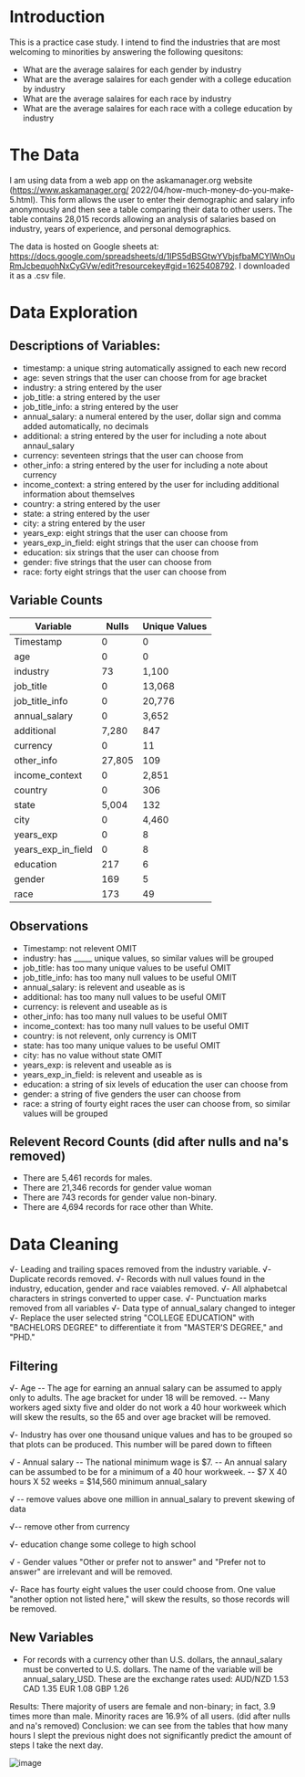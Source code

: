 # Introduction
This is a practice case study. I intend to find the industries that are most welcoming to minorities by answering the following quesitons:
- What are the average salaires for each gender by industry
- What are the average salaires for each gender with a college education by industry 
- What are the average salaires for each race by industry
- What are the average salaires for each race with a college education by industry 


# The Data
I am using data from a web app on the askamanager.org website (https://www.askamanager.org/ 2022/04/how-much-money-do-you-make-5.html). This form allows the user to enter their demographic and salary info anonymously and then see a table comparing their data to other users. The table contains 28,015 records allowing an analysis of salaries based on industry, years of experience, and personal demographics.

The data is hosted on Google sheets at: https://docs.google.com/spreadsheets/d/1IPS5dBSGtwYVbjsfbaMCYIWnOuRmJcbequohNxCyGVw/edit?resourcekey#gid=1625408792. I downloaded it as a .csv file.


# Data Exploration
## Descriptions of Variables:
- timestamp: a unique string automatically assigned to each new record
- age: seven strings that the user can choose from for age bracket
- industry: a string entered by the user
- job_title: a string entered by the user
- job_title_info: a string entered by the user
- annual_salary: a numeral entered by the user, dollar sign and comma added automatically, no decimals
- additional: a string entered by the user for including a note about annaul_salary
- currency: seventeen strings that the user can choose from 
- other_info: a string entered by the user for including a note about currency
- income_context: a string entered by the user for including additional information about themselves
- country: a string entered by the user
- state: a string entered by the user
- city: a string entered by the user
- years_exp: eight strings that the user can choose from
- years_exp_in_field: eight strings that the user can choose from
- education: six strings that the user can choose from
- gender: five strings that the user can choose from
- race: forty eight strings that the user can choose from

## Variable Counts
| Variable           | Nulls  | Unique Values |
| ------------------ | ------ | ------------- |
| Timestamp          | 0      | 0             |
| age                | 0      | 0             |
| industry           | 73     | 1,100         |
| job_title          | 0      | 13,068        |
| job_title_info     | 0      | 20,776        |
| annual_salary      | 0      | 3,652         |
| additional         | 7,280  | 847           |
| currency           | 0      | 11            |
| other_info         | 27,805 | 109           |
| income_context     | 0      | 2,851         |
| country            | 0      | 306           |
| state              | 5,004  | 132           |
| city               | 0      | 4,460         |
| years_exp          | 0      | 8             |
| years_exp_in_field | 0      | 8             |
| education          | 217    | 6             |
| gender             | 169    | 5             |
| race               | 173    | 49            |

## Observations
- Timestamp: not relevent OMIT
- industry: has _____ unique values, so similar values will be grouped
- job_title: has too many unique values to be useful OMIT
- job_title_info: has too many null values to be useful OMIT
- annual_salary: is relevent and useable as is
- additional: has too many null values to be useful OMIT
- currency: is relevent and useable as is
- other_info: has too many null values to be useful OMIT
- income_context: has too many null values to be useful OMIT
- country: is not relevent, only currency is OMIT
- state: has too many unique values to be useful OMIT
- city: has no value without state OMIT
- years_exp: is relevent and useable as is
- years_exp_in_field: is relevent and useable as is
- education: a string of six levels of education the user can choose from
- gender: a string of five genders the user can choose from
- race: a string of fourty eight races the user can choose from, so similar values will be grouped

## Relevent Record Counts (did after nulls and na's removed)
- There are 5,461 records for males.
- There are 21,346 records for gender value woman
- There are 743 records for gender value non-binary.
- There are 4,694 records for race other than White.

# Data Cleaning
√- Leading and trailing spaces removed from the industry variable.
√- Duplicate records removed.
√- Records with null values found in the industry, education, gender and race vaiables removed.
√- All alphabetcal characters in strings converted to upper case.
√- Punctuation marks removed from all variables
√- Data type of annual_salary changed to integer
√- Replace the user selected string "COLLEGE EDUCATION" with "BACHELORS DEGREE" to differentiate it from "MASTER'S DEGREE," and "PHD."

## Filtering
√- Age
-- The age for earning an annual salary can be assumed to apply only to adults. The age bracket for under 18 will be removed.
-- Many workers aged sixty five and older do not work a 40 hour workweek which will skew the results, so the 65 and over age bracket will be removed.

√- Industry has over one thousand unique values and has to be grouped so that plots can be produced. This number will be pared down to fifteen

√ - Annual salary
-- The national minimum wage is $7.
-- An annual salary can be assumbed to be for a minimum of a 40 hour workweek.
-- $7 X 40 hours X 52 weeks = $14,560 minimum annual_salary

√ -- remove values above one million in annual_salary to prevent skewing of data

√-- remove other from currency

√- education change some college to high school

√ - Gender values "Other or prefer not to answer" and "Prefer not to answer" are irrelevant and will be removed.

 √- Race has fourty eight values the user could choose from. One value "another option not listed here," will skew the results, so those records will be removed.


## New Variables
- For records with a currency other than U.S. dollars, the annaul_salary must be converted to U.S. dollars. The name of the variable will be annual_salary_USD. These are the exchange rates used:
AUD/NZD 1.53
CAD 1.35
EUR 1.08
GBP 1.26


Results: There majority of users are female and non-binary; in fact, 3.9 times more than male. Minority races are 16.9% of all users. (did after nulls and na's removed)
Conclusion: we can see from the tables that how many hours I slept the previous night does not significantly predict the amount of steps I take the next day.

![image](https://github.com/Peter-Thibodeau/salary_survey/assets/158618486/95962147-e3f0-4f4c-aa77-52a1fe48153f)
